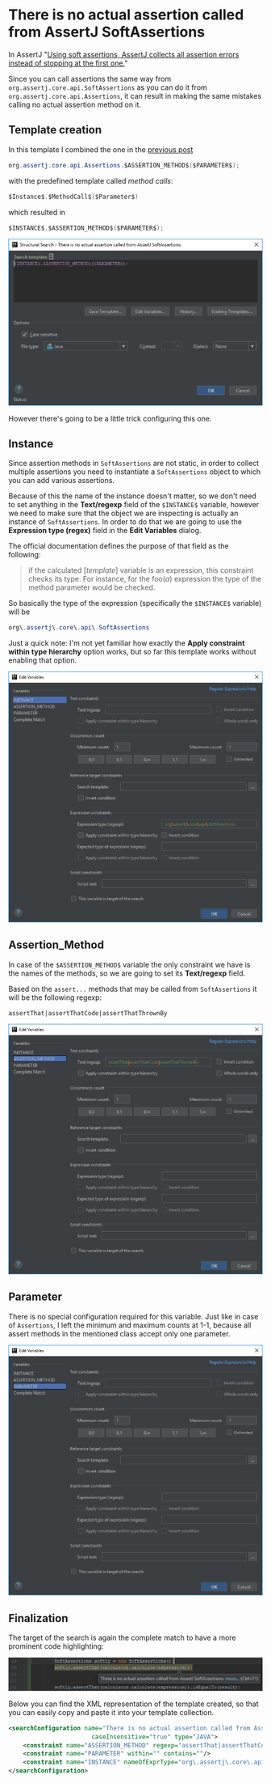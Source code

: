 # There is no actual assertion called from AssertJ SoftAssertions
In AssertJ "[Using soft assertions, AssertJ collects all assertion errors instead of stopping at the first one.](http://joel-costigliola.github.io/assertj/assertj-core-features-highlight.html#soft-assertions)"

Since you can call assertions the same way from `org.assertj.core.api.SoftAssertions` as you can do it from `org.assertj.core.api.Assertions`,
it can result in making the same mistakes calling no actual assertion method on it.

## Template creation
In this template I combined the one in the [previous post](https://ijnspector.wordpress.com/2018/10/29/there-is-no-actual-assertion-called-from-assertj/)
```java
org.assertj.core.api.Assertions.$ASSERTION_METHOD$($PARAMETER$);
```
with the predefined template called *method calls*:
```java
$Instance$.$MethodCall$($Parameter$)
```
which resulted in
```java
$INSTANCE$.$ASSERTION_METHOD$($PARAMETER$);
```

![editor](images/There_is_no_actual_assertion_called_from_AssertJ_SoftAssertions_Editor.PNG)

However there's going to be a little trick configuring this one.

## Instance
Since assertion methods in `SoftAssertions` are not static, in order to collect multiple assertions you need to instantiate a `SoftAssertions` object to which you can add various assertions.

Because of this the name of the instance doesn't matter, so we don't need to set anything in the **Text/regexp** field of the `$INSTANCE$` variable, however we need to make sure
that the object we are inspecting is actually an instance of `SoftAssertions`. In order to do that we are going to use the **Expression type (regex)** field in the **Edit Variables** dialog.

The official documentation defines the purpose of that field as the following:
> if the calculated [*template*] variable is an expression, this constraint checks its type. For instance, for the foo($a$) expression the type of the method parameter would be checked.

So basically the type of the expression (specifically the `$INSTANCE$` variable) will be
```java
org\.assertj\.core\.api\.SoftAssertions
```

Just a quick note: I'm not yet familiar how exactly the **Apply constraint within type hierarchy** option works, but so far this template works without enabling that option.

![instance](images/There_is_no_actual_assertion_called_from_AssertJ_SoftAssertions_Instance.PNG)

## Assertion_Method
In case of the `$ASSERTION_METHOD$` variable the only constraint we have is the names of the methods, so we are going to set its **Text/regexp** field.

Based on the `assert...` methods that may be called from `SoftAssertions` it will be the following regexp:
```
assertThat|assertThatCode|assertThatThrownBy
```

![assertionmethod](images/There_is_no_actual_assertion_called_from_AssertJ_SoftAssertions_AssertionMethod.PNG)

## Parameter
There is no special configuration required for this variable. Just like in case of `Assertions`,
I left the minimum and maximum counts at 1-1, because all assert methods in the mentioned class accept only one parameter.

![parameter](images/There_is_no_actual_assertion_called_from_AssertJ_SoftAssertions_Parameter.PNG)

## Finalization

The target of the search is again the complete match to have a more prominent code highlighting:

![highlight](images/There_is_no_actual_assertion_called_from_AssertJ_SoftAssertions_Highlight.PNG)

Below you can find the XML representation of the template created, so that you can easily copy and paste it into your template collection.

```xml
<searchConfiguration name="There is no actual assertion called from AssertJ SoftAssertions." text="$INSTANCE$.$ASSERTION_METHOD$($PARAMETER$);" recursive="false"
                       caseInsensitive="true" type="JAVA">
    <constraint name="ASSERTION_METHOD" regexp="assertThat|assertThatCode|assertThatThrownBy" within="" contains=""/>
    <constraint name="PARAMETER" within="" contains=""/>
    <constraint name="INSTANCE" nameOfExprType="org\.assertj\.core\.api\.SoftAssertions" within="" contains=""/>
</searchConfiguration>
```